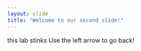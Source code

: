 ```yaml
---
layout: slide
title: "Welcome to our second slide!"
---
```

this lab stinks
Use the left arrow to go back!
